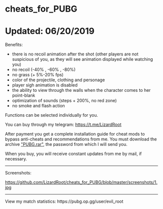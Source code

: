 # cheats_for_PUBG

<h1>Updated: 06/20/2019</h1>

Benefits: 
- there is no recoil animation after the shot (other players are not suspicious of you, as they will see animation displayed while watching you) 
- no recoil (-40% , -60% , -80%)
- no grass (+ 5%-20% fps) 
- color of the projectile, clothing and personage 
- player sigh animation is disabled 
- the ability to view through the walls when the character comes to her point-blank
- optimization of sounds (steps + 200%, no red zone)
- no smoke and flash action

Functions can be selected individually for you.

You can buy through my telegram: https://t.me/LizardRoot

After payment you get a complete installation guide for cheat mods to bypass anti-cheats and recommendations from me. You must download the archive <a href="https://github.com/LizardRoot/cheats_for_PUBG/blob/master/PUBG.rar">"PUBG.rar"</a>, the password from which I will send you.

When you buy, you will receive constant updates from me by mail, if necessary.
<hr>
Screenshots: 

https://github.com/LizardRoot/cheats_for_PUBG/blob/master/screenshots/1.jpg
<hr>
View my match statistics: https://pubg.op.gg/user/evil_root

